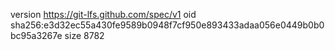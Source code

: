 version https://git-lfs.github.com/spec/v1
oid sha256:e3d32ec55a430fe9589b0948f7cf950e893433adaa056e0449b0b0bc95a3267e
size 8782

